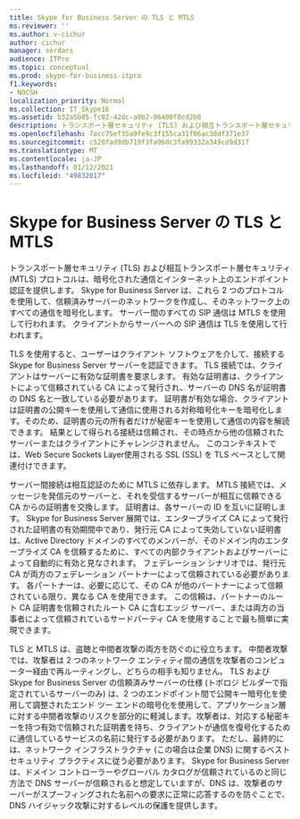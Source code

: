```yaml
---
title: Skype for Business Server の TLS と MTLS
ms.reviewer: ''
ms.author: v-cichur
author: cichur
manager: serdars
audience: ITPro
ms.topic: conceptual
ms.prod: skype-for-business-itpro
f1.keywords:
- NOCSH
localization_priority: Normal
ms.collection: IT_Skype16
ms.assetid: b32a5b85-fc82-42dc-a9b2-96400f8cd2b8
description: トランスポート層セキュリティ (TLS) および相互トランスポート層セキュリティ (MTLS) プロトコルは、暗号化された通信とインターネット上のエンドポイント認証を提供します。 Skype for Business Server は、これら 2 つのプロトコルを使用して、信頼済みサーバーのネットワークを作成し、そのネットワーク上のすべての通信を暗号化します。 サーバー間のすべての SIP 通信は MTLS を使用して行われます。 クライアントからサーバーへの SIP 通信は TLS を使用して行われます。
ms.openlocfilehash: 7acc75ef35a9fe9c3f155ca31f06ac38df371e37
ms.sourcegitcommit: c528fad9db719f3fa96dc3fa99332a349cd9d317
ms.translationtype: MT
ms.contentlocale: ja-JP
ms.lasthandoff: 01/12/2021
ms.locfileid: "49832017"
---
```

# <a name="tls-and-mtls-for-skype-for-business-server"></a>Skype for Business Server の TLS と MTLS
 
トランスポート層セキュリティ (TLS) および相互トランスポート層セキュリティ (MTLS) プロトコルは、暗号化された通信とインターネット上のエンドポイント認証を提供します。 Skype for Business Server は、これら 2 つのプロトコルを使用して、信頼済みサーバーのネットワークを作成し、そのネットワーク上のすべての通信を暗号化します。 サーバー間のすべての SIP 通信は MTLS を使用して行われます。 クライアントからサーバーへの SIP 通信は TLS を使用して行われます。
  
TLS を使用すると、ユーザーはクライアント ソフトウェアを介して、接続する Skype for Business Server サーバーを認証できます。 TLS 接続では、クライアントはサーバーに有効な証明書を要求します。 有効な証明書は、クライアントによって信頼されている CA によって発行され、サーバーの DNS 名が証明書の DNS 名と一致している必要があります。 証明書が有効な場合、クライアントは証明書の公開キーを使用して通信に使用される対称暗号化キーを暗号化します。そのため、証明書の元の所有者だけが秘密キーを使用して通信の内容を解読できます。 結果として得られる接続は信頼され、その時点から他の信頼されたサーバーまたはクライアントにチャレンジされません。 このコンテキストでは、Web Secure Sockets Layer使用される SSL (SSL) を TLS ベースとして関連付けできます。
  
サーバー間接続は相互認証のために MTLS に依存します。 MTLS 接続では、メッセージを発信元のサーバーと、それを受信するサーバーが相互に信頼できる CA からの証明書を交換します。 証明書は、各サーバーの ID を互いに証明します。 Skype for Business Server 展開では、エンタープライズ CA によって発行された証明書の有効期間中であり、発行元 CA によって失効していない証明書は、Active Directory ドメインのすべてのメンバーが、そのドメイン内のエンタープライズ CA を信頼するために、すべての内部クライアントおよびサーバーによって自動的に有効と見なされます。 フェデレーション シナリオでは、発行元 CA が両方のフェデレーション パートナーによって信頼されている必要があります。 各パートナーは、必要に応じて、その CA が他のパートナーによって信頼されている限り、異なる CA を使用できます。 この信頼は、パートナーのルート CA 証明書を信頼されたルート CA に含むエッジ サーバー、または両方の当事者によって信頼されているサードパーティ CA を使用することで最も簡単に実現できます。
  
TLS と MTLS は、盗聴と中間者攻撃の両方を防ぐのに役立ちます。 中間者攻撃では、攻撃者は 2 つのネットワーク エンティティ間の通信を攻撃者のコンピューター経由で再ルーティングし、どちらの相手も知りません。 TLS および Skype for Business Server の信頼済みサーバーの仕様 (トポロジ ビルダーで指定されているサーバーのみ) は、2 つのエンドポイント間で公開キー暗号化を使用して調整されたエンド ツー エンドの暗号化を使用して、アプリケーション層に対する中間者攻撃のリスクを部分的に軽減します。攻撃者は、対応する秘密キーを持つ有効で信頼された証明書を持ち、クライアントが通信を復号化するために通信しているサービスの名前に発行する必要があります。 ただし、最終的には、ネットワーク インフラストラクチャ (この場合は企業 DNS) に関するベスト セキュリティ プラクティスに従う必要があります。 Skype for Business Server は、ドメイン コントローラーやグローバル カタログが信頼されているのと同じ方法で DNS サーバーが信頼されると想定していますが、DNS は、攻撃者のサーバーがスプーフィングされた名前への要求に正常に応答するのを防ぐことで、DNS ハイジャック攻撃に対するレベルの保護を提供します。
  

